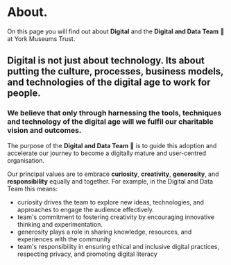 # About.

On this page you will find out about **Digital** and the **Digital and Data Team** 🦄 at York Museums Trust.

## Digital is not just about technology. Its about putting the culture, processes, business models, and technologies of the digital age to work for people.

### We believe that only through harnessing the tools, techniques and technology of the digital age will we fulfil our charitable vision and outcomes.

The purpose of the **Digital and Data Team** 🦄 is to guide this adoption and accelerate our journey to become a digitally mature and user-centred organisation.

Our principal values are to embrace **curiosity**, **creativity**, **generosity**, and **responsibility** equally and together. For example, in the Digital and Data Team this means:

- curiosity drives the team to explore new ideas, technologies, and approaches to engage the audience effectively.
- team's commitment to fostering creativity by encouraging innovative thinking and experimentation.
-  generosity plays a role in sharing knowledge, resources, and experiences with the community
- team's responsibility in ensuring ethical and inclusive digital practices, respecting privacy, and promoting digital literacy



